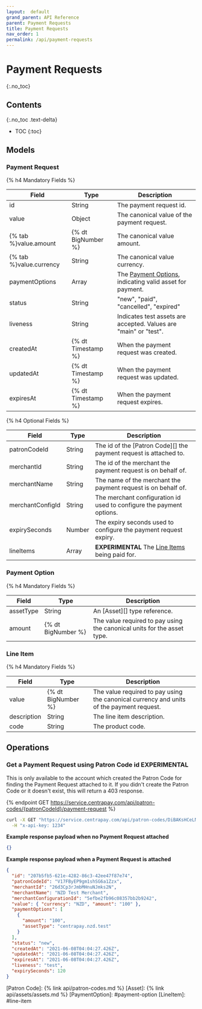 ```yaml
---
layout:  default
grand_parent: API Reference
parent: Payment Requests
title: Payment Requests
nav_order: 1
permalink: /api/payment-requests
---
```


# Payment Requests
{:.no_toc}


## Contents
{:.no_toc .text-delta}

* TOC
{:toc}

## Models

### Payment Request

{% h4 Mandatory Fields %}

| Field                   | Type               | Description                                                                 |
|-------------------------|--------------------|-----------------------------------------------------------------------------|
| id                      | String             | The payment request id.                                                     |
| value                   | Object             | The canonical value of the payment request.                                 |
| {% tab %}value.amount   | {% dt BigNumber %} | The canonical value amount.                                                 |
| {% tab %}value.currency | String             | The canonical value currency.                                               |
| paymentOptions          | Array              | The [Payment Options](#payment-option), indicating valid asset for payment. |
| status                  | String             | "new", "paid", "cancelled", "expired"                                       |
| liveness                | String             | Indicates test assets are accepted. Values are "main" or "test".            |
| createdAt               | {% dt Timestamp %} | When the payment request was created.                                       |
| updatedAt               | {% dt Timestamp %} | When the payment request was updated.                                       |
| expiresAt               | {% dt Timestamp %} | When the payment request expires.                                           |


{% h4 Optional Fields %}

| Field            | Type   | Description                                                          |
|------------------|--------|----------------------------------------------------------------------|
| patronCodeId     | String | The id of the [Patron Code][] the payment request is attached to.        |
| merchantId       | String | The id of the merchant the payment request is on behalf of.          |
| merchantName     | String | The name of the merchant the payment request is on behalf of.        |
| merchantConfigId | String | The merchant configuration id used to configure the payment options. |
| expirySeconds    | Number | The expiry seconds used to configure the payment request expiry.     |
| lineItems        | Array  | **EXPERIMENTAL** The [Line Items](#line-item) being paid for.       |


### Payment Option

{% h4 Mandatory Fields %}

| Field     | Type               | Description                                                             |
|-----------|--------------------|-------------------------------------------------------------------------|
| assetType | String             | An [Asset][] type reference.                                            |
| amount    | {% dt BigNumber %} | The value required to pay using the canonical units for the asset type. |


### Line Item

{% h4 Mandatory Fields %}

| Field       | Type               | Description                                                                              |
|-------------|--------------------|------------------------------------------------------------------------------------------|
| value       | {% dt BigNumber %} | The value required to pay using the canonical currency and units of the payment request. |
| description | String             | The line item description.                                                               |
| code        | String             | The product code.                                                                        |


## Operations

<a name="patron-code"></a>
### Get a Payment Request using Patron Code id **EXPERIMENTAL**

This is only available to the account which created the Patron Code for finding the Payment Request
attached to it. If you didn't create the Patron Code or it doesn't exist, this will return a 403
response.

{% endpoint GET https://service.centrapay.com/api/patron-codes/{patronCodeId}/payment-request %}

```sh
curl -X GET "https://service.centrapay.com/api/patron-codes/DiBAKsHCeLNG9ai4LeLrhr/payment-request" \
  -H "x-api-key: 1234"
```

**Example response payload when no Payment Request attached**

```json
{}
```

**Example response payload when a Payment Request is attached**

```json
{
  "id": "207b5fb5-621e-4282-86c3-42ee47f87e74",
  "patronCodeId": "V17FByEP9gm1shSG6a1Zzx",
  "merchantId": "26d3Cp3rJmbMHnuNJmks2N",
  "merchantName": "NZD Test Merchant",
  "merchantConfigurationId": "5efbe2fb96c08357bb2b9242",
  "value": { "currency": "NZD", "amount": "100" },
  "paymentOptions": [
    {
      "amount": "100",
      "assetType": "centrapay.nzd.test"
    }
  ],
  "status": "new",
  "createdAt": "2021-06-08T04:04:27.426Z",
  "updatedAt": "2021-06-08T04:04:27.426Z",
  "expiresAt": "2021-06-08T04:04:27.426Z",
  "liveness": "test",
  "expirySeconds": 120
}
```



[Patron Code]: {% link api/patron-codes.md %}
[Asset]: {% link api/assets/assets.md %}
[PaymentOption]: #payment-option
[LineItem]: #line-item
